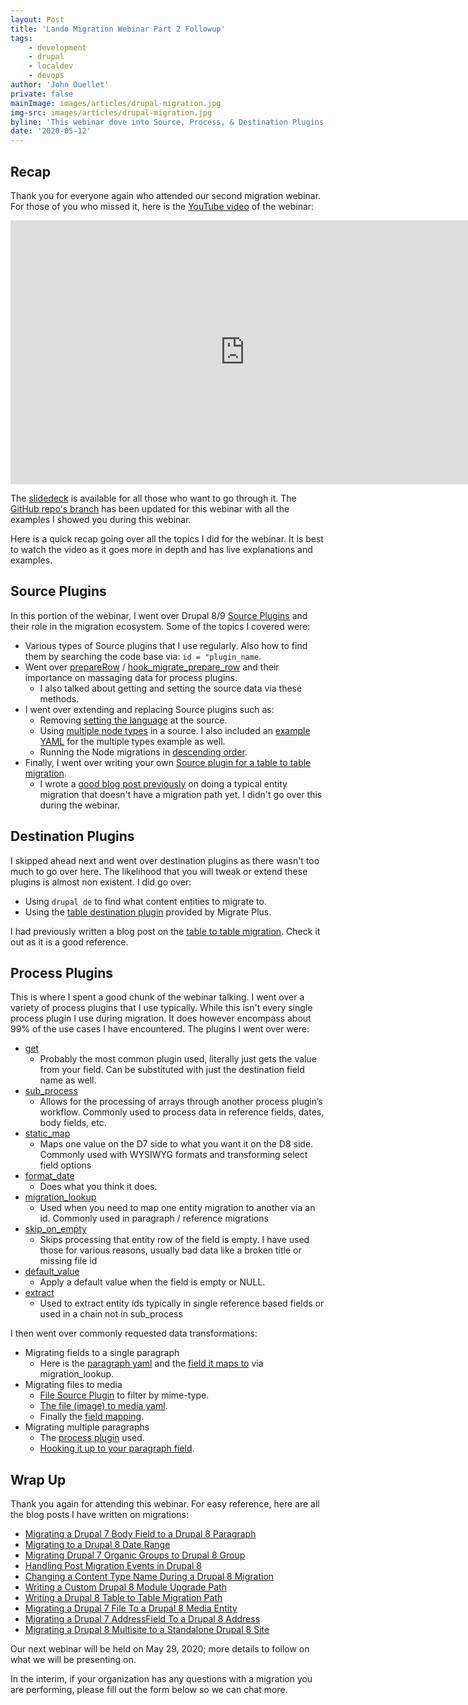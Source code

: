 ```yaml
---
layout: Post
title: 'Lando Migration Webinar Part 2 Followup'
tags:
    - development
    - drupal
    - localdev
    - devops
author: 'John Ouellet'
private: false
mainImage: images/articles/drupal-migration.jpg
img-src: images/articles/drupal-migration.jpg
byline: 'This webinar dove into Source, Process, & Destination Plugins for Drupal 8/9 Migrations.'
date: '2020-05-12'
---
```


## Recap

Thank you for everyone again who attended our second migration webinar.  For those of you who missed it, here is the [YouTube video](https://www.youtube.com/watch?v=C1lhgObpHd8) of the webinar:

<iframe width="750" height="422" src="https://www.youtube.com/embed/mz0ZeeDEVVQ" frameborder="0" allow="accelerometer; autoplay; encrypted-media; gyroscope; picture-in-picture" allowfullscreen></iframe>

The [slidedeck](https://docs.google.com/presentation/d/1EFoW58JEqpuq7DiSr916DZr3WHlbkVdHeddi62TRHA0/edit?usp=sharing) is available for all those who want to go through it.  The [GitHub repo's branch](https://github.com/thinktandem/migration-webinar/tree/webinar-2-final) has been updated for this webinar with all the examples I showed you during this webinar.

Here is a quick recap going over all the topics I did for the webinar.  It is best to watch the video as it goes more in depth and has live explanations and examples.

## Source Plugins

In this portion of the webinar, I went over Drupal 8/9 [Source Plugins](https://www.drupal.org/docs/8/api/migrate-api/migrate-source-plugins) and their role in the migration ecosystem.  Some of the topics I covered were:

- Various types of Source plugins that I use regularly.  Also how to find them by searching the code base via: ```id = "plugin_name```.
- Went over [prepareRow](https://www.drupal.org/node/1132582#prepareRow) / [hook_migrate_prepare_row](https://api.drupal.org/api/drupal/core%21modules%21migrate%21migrate.api.php/function/hook_migrate_prepare_row/8.2.x) and their importance on massaging data for process plugins.
  - I also talked about getting and setting the source data via these methods.
- I went over extending and replacing Source plugins such as:
  - Removing [setting the language](https://github.com/thinktandem/migration-webinar/blob/webinar-2-final/web/modules/custom/migration_boilerplate/src/Plugin/migrate/source/NodeNoLanguage.php) at the source.
  - Using [multiple node types](https://github.com/thinktandem/migration-webinar/blob/webinar-2-final/web/modules/custom/migration_boilerplate/src/Plugin/migrate/source/NodeMultipleTypes.php) in a source.  I also included an [example YAML](https://github.com/thinktandem/migration-webinar/blob/webinar-2-final/web/modules/custom/migration_boilerplate/example_yamls/multiple_types_example.yml) for the multiple types example as well.
  - Running the Node migrations in [descending order](https://github.com/thinktandem/migration-webinar/blob/webinar-2-final/web/modules/custom/migration_boilerplate/src/Plugin/migrate/source/NodeDesc.php).
- Finally, I went over writing your own [Source plugin for a table to table migration](https://github.com/thinktandem/migration-webinar/blob/webinar-2-final/web/modules/custom/migration_boilerplate/src/Plugin/migrate/source/SuperTrillTable.php).
  - I wrote a [good blog post previously](https://thinktandem.io/blog/2018/07/24/writing-a-custom-drupal-8-module-upgrade-path/) on doing a typical entity migration that doesn't have a migration path yet.  I didn't go over this during the webinar.

## Destination Plugins

I skipped ahead next and went over destination plugins as there wasn't too much to go over here.  The likelihood that you will tweak or extend these plugins is almost non existent.  I did go over:

- Using ```drupal de``` to find what content entities to migrate to.
- Using the [table destination plugin](https://github.com/thinktandem/migration-webinar/blob/webinar-2-final/config/sync/migrate_plus.migration.super_trill_table.yml) provided by Migrate Plus.

I had previously written a blog post on the [table to table migration](https://thinktandem.io/blog/2019/03/22/writing-a-drupal-8-table-to-table-migration-path/).  Check it out as it is a good reference.

## Process Plugins

This is where I spent a good chunk of the webinar talking.  I went over a variety of process plugins that I use typically.  While this isn't every single process plugin I use during migration. It does however encompass about 99% of the use cases I have encountered.  The plugins I went over were:

- [get](https://api.drupal.org/api/drupal/core%21modules%21migrate%21src%21Plugin%21migrate%21process%21Get.php/class/Get)
  - Probably the most common plugin used, literally just gets the value from your field. Can be substituted with just the destination field name as well.
- [sub_process](https://api.drupal.org/api/drupal/core%21modules%21migrate%21src%21Plugin%21migrate%21process%21SubProcess.php/class/SubProcess)
  - Allows for the processing of arrays through another process plugin’s workflow.  Commonly used to process data in reference fields, dates, body fields, etc.
- [static_map](https://api.drupal.org/api/drupal/core%21modules%21migrate%21src%21Plugin%21migrate%21process%21StaticMap.php/class/StaticMap)
  - Maps one value on the D7 side to what you want it on the D8 side.  Commonly used with WYSIWYG formats and transforming select field options
- [format_date](https://api.drupal.org/api/drupal/core%21modules%21migrate%21src%21Plugin%21migrate%21process%21FormatDate.php/class/FormatDate)
  - Does what you think it does.
- [migration_lookup](https://api.drupal.org/api/drupal/core%21modules%21migrate%21src%21Plugin%21migrate%21process%21MigrationLookup.php/class/MigrationLookup)
  - Used when you need to map one entity migration to another via an id.  Commonly used in paragraph / reference migrations
- [skip_on_empty](https://api.drupal.org/api/drupal/core%21modules%21migrate%21src%21Plugin%21migrate%21process%21SkipOnEmpty.php/class/SkipOnEmpty)
  - Skips processing that entity row of the field is empty. I have used those for various reasons, usually bad data like a broken title or missing file id
- [default_value](https://api.drupal.org/api/drupal/core%21modules%21migrate%21src%21Plugin%21migrate%21process%21DefaultValue.php/class/DefaultValue)
  - Apply a default value when the field is empty or NULL.
- [extract](https://api.drupal.org/api/drupal/core%21modules%21migrate%21src%21Plugin%21migrate%21process%21Extract.php/class/Extract)
  - Used to extract entity ids typically in single reference based fields or used in a chain not in sub_process

I then went over commonly requested data transformations:

- Migrating fields to a single paragraph
  - Here is the [paragraph yaml](https://github.com/thinktandem/migration-webinar/blob/webinar-2-final/config/sync/migrate_plus.migration.paragraph_image_text.yml) and the [field it maps to](https://github.com/thinktandem/migration-webinar/blob/webinar-2-final/config/sync/migrate_plus.migration.upgrade_d7_node_type_one.yml#L129) via migration_lookup.
- Migrating files to media
  - [File Source Plugin](https://github.com/thinktandem/migration-webinar/blob/webinar-2-final/web/modules/custom/migration_boilerplate/src/Plugin/migrate/source/FileTypeDecide.php) to filter by mime-type.
  - [The file (image) to media yaml](https://github.com/thinktandem/migration-webinar/blob/webinar-2-final/config/sync/migrate_plus.migration.image_to_media.yml).
  - Finally the [field mapping](https://github.com/thinktandem/migration-webinar/blob/webinar-2-final/config/sync/migrate_plus.migration.upgrade_d7_node_type_one.yml#L149).
- Migrating multiple paragraphs
  - The [process plugin](https://github.com/thinktandem/migration-webinar/blob/webinar-2-final/web/modules/custom/migration_boilerplate/src/Plugin/migrate/process/MultipleMigrationLookup.php) used.
  - [Hooking it up to your paragraph field](https://github.com/thinktandem/migration-webinar/blob/webinar-2-final/config/sync/migrate_plus.migration.upgrade_d7_node_type_one.yml#L155).

## Wrap Up

Thank you again for attending this webinar.  For easy reference, here are all the blog posts I have written on migrations:

- [Migrating a Drupal 7 Body Field to a Drupal 8 Paragraph](https://thinktandem.io/blog/2018/02/08/migrating-a-drupal-7-body-field-to-a-drupal-8-paragraph/)
- [Migrating to a Drupal 8 Date Range](https://thinktandem.io/blog/2018/02/27/migrating-to-a-drupal-8-date-range/)
- [Migrating Drupal 7 Organic Groups to Drupal 8 Group](https://thinktandem.io/blog/2018/03/30/migrating-drupal-7-organic-groups-to-drupal-8-group/)
- [Handling Post Migration Events in Drupal 8](https://thinktandem.io/blog/2018/04/20/handling-post-migration-events-in-drupal-8/)
- [Changing a Content Type Name During a Drupal 8 Migration](https://thinktandem.io/blog/2018/07/18/changing-a-content-type-name-during-a-drupal-8-migration/)
- [Writing a Custom Drupal 8 Module Upgrade Path](https://thinktandem.io/blog/2018/07/24/writing-a-custom-drupal-8-module-upgrade-path/)
- [Writing a Drupal 8 Table to Table Migration Path](https://thinktandem.io/blog/2019/03/22/writing-a-drupal-8-table-to-table-migration-path/)
- [Migrating a Drupal 7 File To a Drupal 8 Media Entity](https://thinktandem.io/blog/2019/04/04/migrating-a-drupal-7-file-to-a-drupal-8-media-entity/)
- [Migrating a Drupal 7 AddressField To a Drupal 8 Address](https://thinktandem.io/blog/2019/07/17/migrating-a-drupal-7-addressfield-to-a-drupal-8-address/)
- [Migrating a Drupal 8 Multisite to a Standalone Drupal 8 Site](https://thinktandem.io/blog/2020/03/12/migrating-a-drupal-8-multisite-to-a-standalone-drupal-8-site/)

Our next webinar will be held on May 29, 2020; more details to follow on what we will be presenting on.  

In the interim, if your organization has any questions with a migration you are performing, please fill out the form below so we can chat more.
